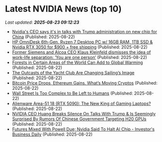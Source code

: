 # Latest NVIDIA News (top 10)
_Last updated: **2025-08-23 09:12:23**_

- [Nvidia's CEO says it's in talks with Trump administration on new chip for China](https://www.thehindubusinessline.com/info-tech/nvidias-ceo-says-its-in-talks-with-trump-administration-on-new-chip-for-china/article69963961.ece) (Published: 2025-08-22)
- [HP OmniDesk 6th-Gen. Ryzen 7 Desktop PC w/ 16GB RAM, 1TB SSD & Nvidia RTX 3050 for $900 + free shipping](https://www.dealnews.com/products/HP/HP-Omni-Desk-6-th-Gen-Ryzen-7-Desktop-PC-w-16-GB-RAM-1-TB-SSD-Nvidia-RTX-3050/493046.html) (Published: 2025-08-22)
- [Former Siemens and Alcoa CEO Klaus Kleinfeld dismisses the idea of work-life separation: ‘You are one person’](https://fortune.com/2025/08/22/klaus-kleinfeld-work-life-separation/) (Published: 2025-08-22)
- [Forests in Certain Areas of the World Can Add to Global Warming](https://biztoc.com/x/a231329788a751e2) (Published: 2025-08-22)
- [The Outcasts of the Yacht Club Are Changing Sailing’s Image](https://biztoc.com/x/73695b8d50141456) (Published: 2025-08-22)
- [Bitcoin Price Drops, Ethereum Gains. What’s Moving Cryptos](https://biztoc.com/x/28539d1e62e12c65) (Published: 2025-08-22)
- [Wall Street Is Too Complex to Be Left to Humans](https://biztoc.com/x/47834b146ea9fba5) (Published: 2025-08-22)
- [Alienware Area-51 18 (RTX 5090): The New King of Gaming Laptops?](https://www.geeky-gadgets.com/alienware-area-51-18-rtx-5090-the-new-king-of-gaming-laptops/) (Published: 2025-08-22)
- [NVIDIA CEO Huang Breaks Silence On Talks With Trump & Is Seemingly Surprised By Rumors Of Chinese Government Targeting H20 GPUs](https://wccftech.com/nvidia-ceo-huang-breaks-silence-on-talks-with-trump-is-seemingly-surprised-by-rumors-of-chinese-government-targeting-h20-gpus/) (Published: 2025-08-22)
- [Futures Mixed With Powell Due; Nvidia Said To Halt AI Chip - Investor's Business Daily](https://slashdot.org/firehose.pl?op=view&amp;id=178820342) (Published: 2025-08-22)
